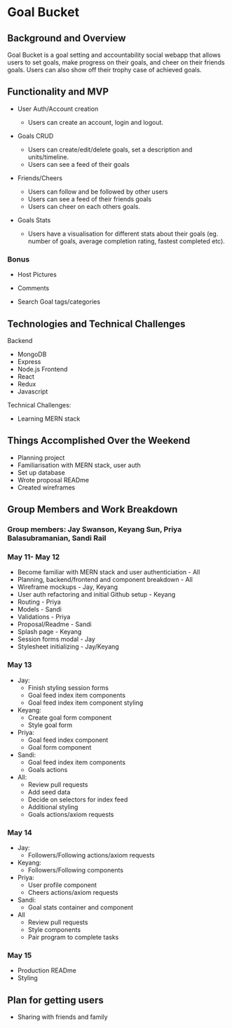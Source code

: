 # Goal Bucket

## Background and Overview
 Goal Bucket is a goal setting and accountability social webapp that allows users to set goals, make progress on their goals, and cheer on their friends goals. Users can also show off their trophy case of achieved goals.


## Functionality and MVP

* User Auth/Account creation
  * Users can create an account, login and logout.

* Goals CRUD
  * Users can create/edit/delete goals, set a description and units/timeline.
  * Users can see a feed of their goals

* Friends/Cheers
  * Users can follow and be followed by other users
  * Users can see a feed of their friends goals
  * Users can cheer on each others goals.

* Goals Stats
  * Users have a visualisation for different stats about their goals (eg. number of goals, average completion rating, fastest completed etc).

### Bonus

* Host Pictures

* Comments

* Search Goal tags/categories

## Technologies and Technical Challenges

Backend
* MongoDB
* Express
* Node.js
Frontend
* React
* Redux
* Javascript

Technical Challenges:
* Learning MERN stack

## Things Accomplished Over the Weekend
 * Planning project
 * Familiarisation with MERN stack, user auth
 * Set up database
 * Wrote proposal READme
 * Created wireframes

## Group Members and Work Breakdown

### Group members: Jay Swanson, Keyang Sun, Priya Balasubramanian, Sandi Rail

### May 11- May 12

* Become familiar with MERN stack and user authenticiation - All
* Planning, backend/frontend and component breakdown - All
* Wireframe mockups - Jay, Keyang 
* User auth refactoring and initial Github setup - Keyang
* Routing - Priya
* Models - Sandi
* Validations - Priya
* Proposal/Readme - Sandi
* Splash page - Keyang
* Session forms modal - Jay
* Stylesheet initializing - Jay/Keyang

### May 13
* Jay:
  * Finish styling session forms
  * Goal feed index item components
  * Goal feed index item component styling
* Keyang:
  * Create goal form component
  * Style goal form
* Priya:
  * Goal feed index component
  * Goal form component
* Sandi:
  * Goal feed index item components
  * Goals actions
* All:
  * Review pull requests
  * Add seed data
  * Decide on selectors for index feed
  * Additional styling
  * Goals actions/axiom requests


### May 14
* Jay:
  * Followers/Following actions/axiom requests
* Keyang:
  * Followers/Following components
* Priya:
  * User profile component
  * Cheers actions/axiom requests
* Sandi:
  * Goal stats container and component
* All
  * Review pull requests
  * Style components
  * Pair program to complete tasks

### May 15
* Production READme
* Styling 

## Plan for getting users
 * Sharing with friends and family
